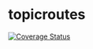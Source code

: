 # topicroutes

[![Coverage Status](https://coveralls.io/repos/github/JeremyLWright/topicroutes/badge.svg?branch=develop)](https://coveralls.io/github/JeremyLWright/topicroutes?branch=develop)
